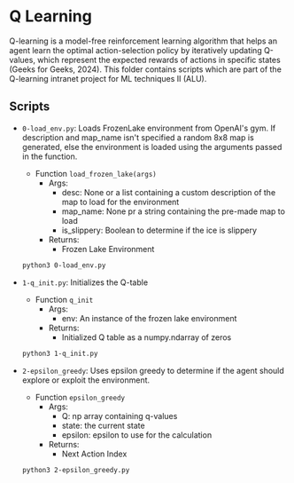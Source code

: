 # Q Learning

Q-learning is a model-free reinforcement learning algorithm that helps an agent learn the optimal action-selection policy by iteratively updating Q-values, which represent the expected rewards of actions in specific states (Geeks for Geeks, 2024). This folder contains scripts which are part of the Q-learning intranet project for ML techniques II (ALU).

## Scripts

- `0-load_env.py`: Loads FrozenLake environment from OpenAI's gym. If description and map_name isn't specified a random 8x8 map is generated, else the environment is loaded using the arguments passed in the function.
    - Function `load_frozen_lake(args)`
        - Args:
            - desc: None or a list containing a custom description of the map to load for the environment
            - map_name: None pr a string containing the pre-made map to load
            - is_slippery: Boolean to determine if the ice is slippery
        - Returns:
            - Frozen Lake Environment
    ```bash
    python3 0-load_env.py
    ```

- `1-q_init.py`: Initializes the Q-table
    - Function `q_init`
        - Args:
            - env: An instance of the frozen lake environment
        - Returns:
            - Initialized Q table as a numpy.ndarray of zeros
    ```bash
    python3 1-q_init.py
    ```

- `2-epsilon_greedy`: Uses epsilon greedy to determine if the agent should explore or exploit the environment.
    - Function `epsilon_greedy`
        - Args:
            - Q: np array containing q-values
            - state: the current state
            - epsilon: epsilon to use for the calculation
        - Returns:
            - Next Action Index
    ```bash
    python3 2-epsilon_greedy.py
    ```